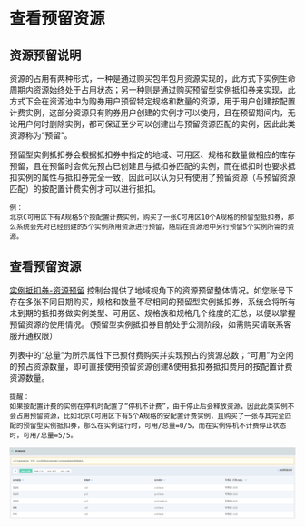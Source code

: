 # 查看预留资源

## 资源预留说明

资源的占用有两种形式，一种是通过购买包年包月资源实现的，此方式下实例生命周期内资源始终处于占用状态；另一种则是通过购买预留型实例抵扣券来实现，此方式下会在资源池中为购券用户预留特定规格和数量的资源，用于用户创建按配置计费实例，这部分资源只有购券用户创建的实例才可以使用，且在预留期间内，无论用户何时删除实例，都可保证至少可以创建出与预留资源匹配的实例，因此此类资源称为“预留”。<br>

预留型实例抵扣券会根据抵扣券中指定的地域、可用区、规格和数量做相应的库存预留，且在预留时会优先预占已创建且与抵扣券匹配的实例，而在抵扣时也要求抵扣实例的属性与抵扣券完全一致，因此可以认为只有使用了预留资源（与预留资源匹配）的按配置计费实例才可以进行抵扣。<br>

    例：
    北京C可用区下有A规格5个按配置计费实例，购买了一张C可用区10个A规格的预留型抵扣券，那么系统会先对已经创建的5个实例所用资源进行预留，随后在资源池中另行预留5个实例所需的资源。
    
    
## 查看预留资源

[实例抵扣券-资源预留](https://cns-console.jdcloud.com/host/reservedresources/list) 控制台提供了地域视角下的资源预留整体情况。如您账号下存在多张不同日期购买，规格和数量不尽相同的预留型实例抵扣券，系统会将所有未到期的抵扣券做实例类型、可用区、规格族和规格几个维度的汇总，以便以掌握预留资源的使用情况。（预留型实例抵扣券目前处于公测阶段，如需购买请联系客服开通权限）<br>

列表中的“总量”为所示属性下已预付费购买并实现预占的资源总数；“可用”为空闲的预占资源数量，即可直接使用预留资源创建&使用抵扣券抵扣费用的按配置计费资源数量。

	
    提醒：
    如果按配置计费的实例在停机时配置了“停机不计费”，由于停止后会释放资源，因此此类实例不会占用预留资源，比如北京C可用区下有5个A规格的安配置计费实例，且购买了一张与其完全匹配的预留型实例抵扣券，那么在实例运行时，可用/总量=0/5，而在实例停机不计费停止状态时，可用/总量=5/5。

![](../../../../../image/vm/iv-rs1.png)


